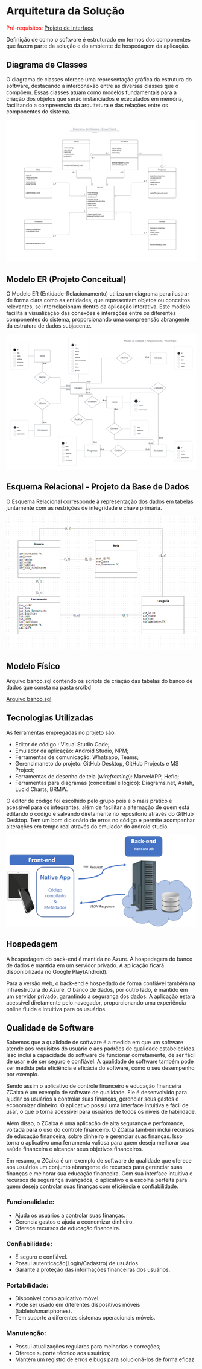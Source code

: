 # Arquitetura da Solução

<span style="color:red">Pré-requisitos: <a href="3-Projeto de Interface.md"> Projeto de Interface</a></span>

Definição de como o software é estruturado em termos dos componentes que fazem parte da solução e do ambiente de hospedagem da aplicação.

## Diagrama de Classes
O diagrama de classes oferece uma representação gráfica da estrutura do software, destacando a interconexão entre as diversas classes que o compõem. Essas classes atuam como modelos fundamentais para a criação dos objetos que serão instanciados e executados em memória, facilitando a compreensão da arquitetura e das relações entre os componentes do sistema.

![Diagrama de Classes](img/DiagramaClasse.png)

## Modelo ER (Projeto Conceitual)
O Modelo ER (Entidade-Relacionamento) utiliza um diagrama para ilustrar de forma clara como as entidades, que representam objetos ou conceitos relevantes, se interrelacionam dentro da aplicação interativa. Este modelo facilita a visualização das conexões e interações entre os diferentes componentes do sistema, proporcionando uma compreensão abrangente da estrutura de dados subjacente.

![Modelo ER](img/ModeloER.png)

##  Esquema Relacional - Projeto da Base de Dados 
O Esquema Relacional corresponde à representação dos dados em tabelas juntamente com as restrições de integridade e chave primária.

![Projeto da base de dados](img/Projeto_LogicoBancodeDados.png)

## Modelo Físico

Arquivo banco.sql contendo os scripts de criação das tabelas do banco de dados que consta na pasta src\bd

[Arquivo banco.sql](../src/bd/banco.sql)

## Tecnologias Utilizadas

As ferramentas empregadas no projeto são:

- Editor de código : Visual Studio Code;
- Emulador da aplicação: Android Studio, NPM;
- Ferramentas de comunicação: Whatsapp, Teams;
- Gerencimaneto do projeto: GitHub Desktop, GitHub Projects e MS Project;
- Ferramentas de desenho de tela (_wireframing_): MarvelAPP, Heflo;
- Ferramentas para diagramas (conceitual e lógico): Diagrams.net, Astah, Lucid Charts, BRMW.

O editor de código foi escolhido pelo grupo pois é o mais prático e acessível para os integrantes, além de facilitar a alternação de quem está editando o código e salvando diretamente no reposítorio através do GitHub Desktop. Tem um bom dicionário de erros no código e permite acompanhar alterações em tempo real através do emulador do android studio.


![Tecnologias Utilizadas](img/02-mob-arch.png)

## Hospedagem

A hospedagem do back-end é mantida no Azure.
A hospedagem do banco de dados é mantida em um servidor privado. 
A aplicação ficará disponibilizada no Google Play(Android). 

Para a versão web, o back-end é hospedado de forma confiável também na infraestrutura do Azure. O banco de dados, por outro lado, é mantido em um servidor privado, garantindo a segurança dos dados. A aplicação estará acessível diretamente pelo navegador, proporcionando uma experiência online fluida e intuitiva para os usuários.

## Qualidade de Software
Sabemos que a qualidade de software é a medida em que um software atende aos requisitos do usuário e aos padrões de qualidade estabelecidos. Isso inclui a capacidade do software de funcionar corretamente, de ser fácil de usar e de ser seguro e confiável. A qualidade de software também pode ser medida pela eficiência e eficácia do software, como o seu desempenho por exemplo.

Sendo assim o aplicativo de controle financeiro e educação financeira ZCaixa é um exemplo de software de qualidade. Ele é desenvolvido para ajudar os usuários a controlar suas finanças, gerenciar seus gastos e economizar dinheiro. O aplicativo possui uma interface intuitiva e fácil de usar, o que o torna acessível para usuários de todos os níveis de habilidade.

Além disso, o ZCaixa é uma aplicação de alta segurança e perfomance, voltada para o uso do controle financeiro.
O ZCaixa também inclui recursos de educação financeira, sobre dinheiro e gerenciar suas finanças. Isso torna o aplicativo uma ferramenta valiosa para quem deseja melhorar sua saúde financeira e alcançar seus objetivos financeiros.

Em resumo, o ZCaixa é um exemplo de software de qualidade que oferece aos usuários um conjunto abrangente de recursos para gerenciar suas finanças e melhorar sua educação financeira. Com sua interface intuitiva e recursos de segurança avançados, o aplicativo é a escolha perfeita para quem deseja controlar suas finanças com eficiência e confiabilidade.

### Funcionalidade:
- Ajuda os usuários a controlar suas finanças.
- Gerencia gastos e ajuda a economizar dinheiro.
- Oferece recursos de educação financeira.

### Confiabilidade:
- É seguro e confiável.
- Possui autenticação(Login/Cadastro) de usuários.
- Garante a proteção das informações financeiras dos usuários.

### Portabilidade:
- Disponível como aplicativo móvel.
- Pode ser usado em diferentes dispositivos móveis (tablets/smartphones).
- Tem suporte a diferentes sistemas operacionais móveis.

### Manutenção:
- Possui atualizações regulares para melhorias e correções;
- Oferece suporte técnico aos usuários;
- Mantém um registro de erros e bugs para solucioná-los de forma eficaz.


